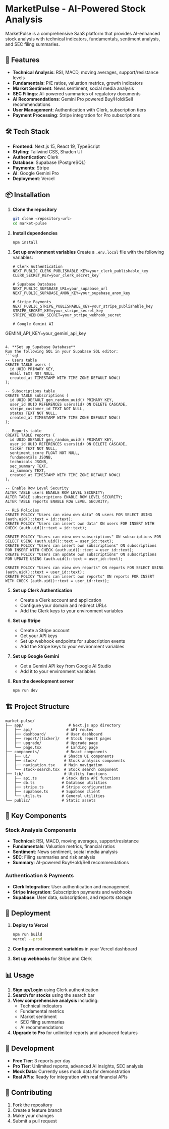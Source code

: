 # MarketPulse - AI-Powered Stock Analysis

MarketPulse is a comprehensive SaaS platform that provides AI-enhanced stock analysis with technical indicators, fundamentals, sentiment analysis, and SEC filing summaries.

## 🚀 Features

- **Technical Analysis**: RSI, MACD, moving averages, support/resistance levels
- **Fundamentals**: P/E ratios, valuation metrics, growth indicators
- **Market Sentiment**: News sentiment, social media analysis
- **SEC Filings**: AI-powered summaries of regulatory documents
- **AI Recommendations**: Gemini Pro powered Buy/Hold/Sell recommendations
- **User Management**: Authentication with Clerk, subscription tiers
- **Payment Processing**: Stripe integration for Pro subscriptions

## 🛠 Tech Stack

- **Frontend**: Next.js 15, React 19, TypeScript
- **Styling**: Tailwind CSS, Shadcn UI
- **Authentication**: Clerk
- **Database**: Supabase (PostgreSQL)
- **Payments**: Stripe
- **AI**: Google Gemini Pro
- **Deployment**: Vercel

## 📦 Installation

1. **Clone the repository**
   ```bash
   git clone <repository-url>
   cd market-pulse
   ```

2. **Install dependencies**
   ```bash
   npm install
   ```

3. **Set up environment variables**
   Create a `.env.local` file with the following variables:
   ```env
   # Clerk Authentication
   NEXT_PUBLIC_CLERK_PUBLISHABLE_KEY=your_clerk_publishable_key
   CLERK_SECRET_KEY=your_clerk_secret_key

   # Supabase Database
   NEXT_PUBLIC_SUPABASE_URL=your_supabase_url
   NEXT_PUBLIC_SUPABASE_ANON_KEY=your_supabase_anon_key

   # Stripe Payments
   NEXT_PUBLIC_STRIPE_PUBLISHABLE_KEY=your_stripe_publishable_key
   STRIPE_SECRET_KEY=your_stripe_secret_key
   STRIPE_WEBHOOK_SECRET=your_stripe_webhook_secret

   # Google Gemini AI
GEMINI_API_KEY=your_gemini_api_key
   ```

4. **Set up Supabase Database**
   Run the following SQL in your Supabase SQL editor:
   ```sql
   -- Users table
   CREATE TABLE users (
     id UUID PRIMARY KEY,
     email TEXT NOT NULL,
     created_at TIMESTAMP WITH TIME ZONE DEFAULT NOW()
   );

   -- Subscriptions table
   CREATE TABLE subscriptions (
     id UUID DEFAULT gen_random_uuid() PRIMARY KEY,
     user_id UUID REFERENCES users(id) ON DELETE CASCADE,
     stripe_customer_id TEXT NOT NULL,
     status TEXT NOT NULL,
     created_at TIMESTAMP WITH TIME ZONE DEFAULT NOW()
   );

   -- Reports table
   CREATE TABLE reports (
     id UUID DEFAULT gen_random_uuid() PRIMARY KEY,
     user_id UUID REFERENCES users(id) ON DELETE CASCADE,
     ticker TEXT NOT NULL,
     sentiment_score FLOAT NOT NULL,
     fundamentals JSONB,
     technicals JSONB,
     sec_summary TEXT,
     ai_summary TEXT,
     created_at TIMESTAMP WITH TIME ZONE DEFAULT NOW()
   );

   -- Enable Row Level Security
   ALTER TABLE users ENABLE ROW LEVEL SECURITY;
   ALTER TABLE subscriptions ENABLE ROW LEVEL SECURITY;
   ALTER TABLE reports ENABLE ROW LEVEL SECURITY;

   -- RLS Policies
   CREATE POLICY "Users can view own data" ON users FOR SELECT USING (auth.uid()::text = id::text);
   CREATE POLICY "Users can insert own data" ON users FOR INSERT WITH CHECK (auth.uid()::text = id::text);

   CREATE POLICY "Users can view own subscriptions" ON subscriptions FOR SELECT USING (auth.uid()::text = user_id::text);
   CREATE POLICY "Users can insert own subscriptions" ON subscriptions FOR INSERT WITH CHECK (auth.uid()::text = user_id::text);
   CREATE POLICY "Users can update own subscriptions" ON subscriptions FOR UPDATE USING (auth.uid()::text = user_id::text);

   CREATE POLICY "Users can view own reports" ON reports FOR SELECT USING (auth.uid()::text = user_id::text);
   CREATE POLICY "Users can insert own reports" ON reports FOR INSERT WITH CHECK (auth.uid()::text = user_id::text);
   ```

5. **Set up Clerk Authentication**
   - Create a Clerk account and application
   - Configure your domain and redirect URLs
   - Add the Clerk keys to your environment variables

6. **Set up Stripe**
   - Create a Stripe account
   - Get your API keys
   - Set up webhook endpoints for subscription events
   - Add the Stripe keys to your environment variables

7. **Set up Google Gemini**
   - Get a Gemini API key from Google AI Studio
   - Add it to your environment variables

8. **Run the development server**
   ```bash
   npm run dev
   ```

## 🏗 Project Structure

```
market-pulse/
├── app/                    # Next.js app directory
│   ├── api/               # API routes
│   ├── dashboard/         # User dashboard
│   ├── report/[ticker]/   # Stock report pages
│   ├── upgrade/           # Upgrade page
│   └── page.tsx           # Landing page
├── components/            # React components
│   ├── ui/               # Shadcn UI components
│   ├── stock/            # Stock analysis components
│   ├── navigation.tsx    # Main navigation
│   └── stock-search.tsx  # Stock search component
├── lib/                  # Utility functions
│   ├── api.ts           # Stock data API functions
│   ├── db.ts            # Database utilities
│   ├── stripe.ts        # Stripe configuration
│   ├── supabase.ts      # Supabase client
│   └── utils.ts         # General utilities
└── public/              # Static assets
```

## 🎯 Key Components

### Stock Analysis Components
- **Technical**: RSI, MACD, moving averages, support/resistance
- **Fundamentals**: Valuation metrics, financial ratios
- **Sentiment**: News sentiment, social media analysis
- **SEC**: Filing summaries and risk analysis
- **Summary**: AI-powered Buy/Hold/Sell recommendations

### Authentication & Payments
- **Clerk Integration**: User authentication and management
- **Stripe Integration**: Subscription payments and webhooks
- **Supabase**: User data, subscriptions, and reports storage

## 🚀 Deployment

1. **Deploy to Vercel**
   ```bash
   npm run build
   vercel --prod
   ```

2. **Configure environment variables** in your Vercel dashboard

3. **Set up webhooks** for Stripe and Clerk

## 📊 Usage

1. **Sign up/Login** using Clerk authentication
2. **Search for stocks** using the search bar
3. **View comprehensive analysis** including:
   - Technical indicators
   - Fundamental metrics
   - Market sentiment
   - SEC filing summaries
   - AI recommendations
4. **Upgrade to Pro** for unlimited reports and advanced features

## 🔧 Development

- **Free Tier**: 3 reports per day
- **Pro Tier**: Unlimited reports, advanced AI insights, SEC analysis
- **Mock Data**: Currently uses mock data for demonstration
- **Real APIs**: Ready for integration with real financial APIs

## 🤝 Contributing

1. Fork the repository
2. Create a feature branch
3. Make your changes
4. Submit a pull request

